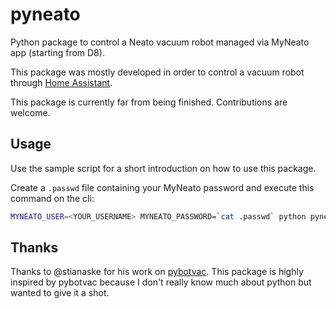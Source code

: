 # pyneato

Python package to control a Neato vacuum robot 
managed via MyNeato app (starting from D8).

This package was mostly developed in order to control
a vacuum robot through [Home Assistant](https://www.home-assistant.io/).

This package is currently far from being finished. Contributions are welcome. 

## Usage

Use the sample script for a short introduction on
how to use this package.

Create a `.passwd` file containing your MyNeato password and
execute this command on the cli:

```bash
MYNEATO_USER=<YOUR_USERNAME> MYNEATO_PASSWORD=`cat .passwd` python pyneato/sample/sample.py
```

## Thanks

Thanks to @stianaske for his work on [pybotvac](https://github.com/stianaske/pybotvac). This
package is highly inspired by pybotvac because I don't really know much about python but wanted
to give it a shot.
